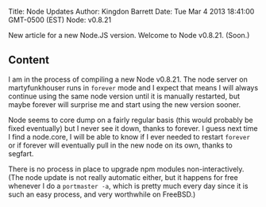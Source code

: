 Title: Node Updates
Author: Kingdon Barrett
Date: Tue Mar 4 2013 18:41:00 GMT-0500 (EST)
Node: v0.8.21

New article for a new Node.JS version.  Welcome to Node v0.8.21.  (Soon.)

## Content

I am in the process of compiling a new Node v0.8.21.  The node server on martyfunkhouser runs in `forever` mode and I expect that means I will always continue using the same node version until it is manually restarted, but maybe forever will surprise me and start using the new version sooner.

Node seems to core dump on a fairly regular basis (this would probably be fixed eventually) but I never see it down, thanks to forever.  I guess next time I find a node.core, I will be able to know if I ever needed to restart `forever` or if forever will eventually pull in the new node on its own, thanks to segfart.

There is no process in place to upgrade npm modules non-interactively.  (The node update is not really automatic either, but it happens for free whenever I do a `portmaster -a`, which is pretty much every day since it is such an easy process, and very worthwhile on FreeBSD.)

